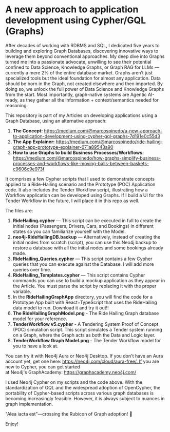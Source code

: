 # A new approach to application development using Cypher/GQL (Graphs)
 
After decades of working with RDBMS and SQL, I dedicated five years to building and exploring Graph Databases, discovering innovative ways to leverage them beyond conventional approaches. My deep dive into Graphs turned me into a passionate advocate, unwilling to see their potential confined to Data Science, Knowledge Graphs, or Graph RAG for LLMs — currently a mere 2% of the entire database market. Graphs aren’t just specialized tools but the ideal foundation for almost any application. Data should be born in the Graph, not created elsewhere and then imported. By doing so, we unlock the full power of Data Science and Knowledge Graphs from the start. Most importantly, graph-native systems are Agentic AI-ready, as they gather all the information + context/semantics needed for reasoning.

This repository is part of my Articles on developing applications using a Graph Database, using an alternative approach:

 1. **The Concept:**  https://medium.com/@marcospinedo/a-new-approach-to-application-development-using-cypher-gql-graphs-7d191e0c55d3
 2. **The App Explainer:** https://medium.com/@marcospinedo/ride-hailing-graph-app-prototype-explainer-071a89543a90
 3. **How to use Graphs to build Business Processes/Workflows:** https://medium.com/@marcospinedo/how-graphs-simplify-business-processes-and-workflows-like-moving-balls-between-baskets-c9606c9e973f


It comprises a few Cypher scripts that I used to demonstrate concepts applied to a Ride-Hailing scenario and the Prototype (POC) Application code. It also includes the Tender Workflow script, illustrating how a Workflow application can be developed using Graphs. If I build a UI for the Tender Workflow in the future, I will place it in this repo as well.

The files are:

 1. **RideHailing.cypher** — This script can be executed in full to create the initial nodes (Passengers, Drivers, Cars, and Bookings) in different states so you can familiarize yourself with the Model.
 2. **neo4j-RideHailingDB.backup** — Alternatively, instead of creating the initial nodes from scratch (script), you can use this Neo4j backup to restore a database with all the initial nodes and some bookings already made. 
 3. **RideHailing_Queries.cypher** — This script contains a few Cypher queries that you can execute against the Database. I will add more queries over time.
 4. **RideHailing_Templates.cypher** — This script contains Cypher commands you can use to build a mockup application as they appear in the Article. You must parse the script by replacing it with the proper variable.
 5. In the **RideHailingGraphApp** directory, you will find the code for a Prototype App built with React+TypeScript that uses the RideHailing data model to run. Download it and try it out!!
 6. **The RideHailingGraphModel.png** - The Ride Hailing Graph database model for your reference.
 7. **TenderWorkflow v5.cypher** - A Tendering System Proof of Concept (POC) simulation script. This script simulates a Tender system running on a Graph, where the Graph acts as both the Data and Logic layer.
 8. **TenderWorkflow Graph Model.png** - The Tender Workflow model for you to have a look at.

You can try it with Neo4j Aura or Neo4j Desktop. If you don't have an Aura account yet, get one here: https://neo4j.com/cloud/aura-free/. If you are new to Cypher, you can get started at Neo4j's GraphAcademy: https://graphacademy.neo4j.com/

I used Neo4j Cypher on my scripts and the code above. With the standardization of GQL and the widespread adoption of OpenCypher, the portability of Cypher-based scripts across various graph databases is becoming increasingly feasible. However, it is always subject to nuances in graph implementation.  

"Alea iacta est"—crossing the Rubicon of Graph adoption! 🚀

Enjoy! 


